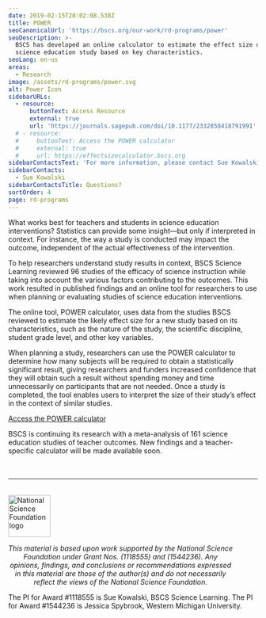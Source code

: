 ```yaml
---
date: 2019-02-15T20:02:08.538Z
title: POWER
seoCanonicalUrl: 'https://bscs.org/our-work/rd-programs/power'
seoDescription: >-
  BSCS has developed an online calculator to estimate the effect size of a
  science education study based on key characteristics.
seoLang: en-us
areas:
  - Research
image: /assets/rd-programs/power.svg
alt: Power Icon
sidebarURLs:
  - resource:
      buttonText: Access Resource
      external: true
      url: 'https://journals.sagepub.com/doi/10.1177/2332858418791991'
  # - resource:
  #     buttonText: Access the POWER calculator
  #     external: true
  #     url: https://effectsizecalculator.bscs.org
sidebarContactsText: 'For more information, please contact Sue Kowalski.'
sidebarContacts:
  - Sue Kowalski
sidebarContactsTitle: Questions?
sortOrder: 4
page: rd-programs
---
```

What works best for teachers and students in science education interventions? Statistics can provide some insight—but only if interpreted in context. For instance, the way a study is conducted may impact the outcome, independent of the actual effectiveness of the intervention.

To help researchers understand study results in context, BSCS Science Learning reviewed 96 studies of the efficacy of science instruction while taking into account the various factors contributing to the outcomes. This work resulted in published findings and an online tool for researchers to use when planning or evaluating studies of science education interventions.

The online tool, POWER calculator, uses data from the studies BSCS reviewed to estimate the likely effect size for a new study based on its characteristics, such as the nature of the study, the scientific discipline, student grade level, and other key variables.

When planning a study, researchers can use the POWER calculator to determine how many subjects will be required to obtain a statistically significant result, giving researchers and funders increased confidence that they will obtain such a result without spending money and time unnecessarily on participants that are not needed. Once a study is completed, the tool enables users to interpret the size of their study’s effect in the context of similar studies.

<div class="d-flex justify-content-center mb-5">
  <div class="p-2">
    <a class="btn btn-outline-secondary" href="https://effectsizecalculator.bscs.org" target="_blank" rel="noopener noreferrer">Access the POWER calculator</a>
  </div>
</div>

BSCS is continuing its research with a meta-analysis of 161 science education studies of teacher outcomes. New findings and a teacher-specific calculator will be made available soon.

<hr style="margin-top: 3rem; margin-bottom: 2rem;" />
<div class="d-flex justify-content-center">
  <div style="width: 90%;">
    <a href="https://www.nsf.gov" target="_blank" rel="noopener noreferrer">
      <img src="/assets/nsf_logo.svg" alt="National Science Foundation logo" style="height: 85px;" class="mx-auto d-block mb-4" />
    </a>
    <p style="font-style: italic; text-align: center;">
      This material is based upon work supported by the National Science Foundation under Grant Nos. (1118555) and (1544236). Any opinions, findings, and conclusions or recommendations expressed in this material are those of the author(s) and do not necessarily reflect the views of the National Science Foundation.
    </p>
  </div>
</div>


The PI for Award #1118555 is Sue Kowalski, BSCS Science Learning. The PI for Award #1544236 is Jessica Spybrook, Western Michigan University.
